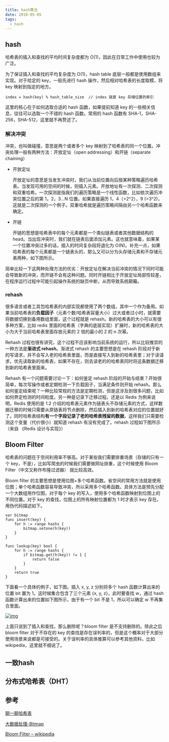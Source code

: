 ```yaml
---
title: hash算法
date: 2018-05-05
tags: 
  - hash
---
```


## hash

哈希表的插入和查找的平均时间复杂度都为 O(1)，因此在日常工作中使用也较为广泛。

为了保证插入和查找的平均复杂度为 O(1)，hash table 底层一般都是使用数组来实现。对于给定的 key，一般先进行 hash 操作，然后相对哈希表的长度取模，将 key 映射到指定的地方。

```
index = hash(key) % hash_table_size  // index 就是 key 存储位置的索引
```

这里的核心在于如何选取合适的 hash 函数，如果提前知道 key 的一些相关信息，往往可以选取一个不错的 hash 函数。常用的 hash 函数有 SHA-1，SHA-256，SHA-512，这里就不再赘述了。

### 解决冲突

冲突，也叫做碰撞，意思是两个或者多个 key 映射到了哈希表的同一个位置。冲突处理一般有两种方法：开放定址（open addressing）和开链（separate chaining）

- 开放定址

  开放定址的意思是当发生冲突时，我们从当前位置向后按某种策略遍历哈希表。当发现可用的空间的时候，则插入元素。开放地址有一次探测、二次探测和双重哈希。一次探测是指我们的遍历策略是一个线性函数，比如依次遍历冲突位置之后的第 1，2，3…N 位置。如果直接遍历 1，4（=2^2），9 (=3^2)，这就是二次探测的一个例子。双重哈希就是遍历策略间隔由另一个哈希函数来确定。

- 开链

  开链的思想是哈希表中的每个元素都是一个类似链表或者其他数据结构的 head。当出现冲突时，我们就在链表后面添加元素。这也就意味着，如果某一个位置冲突过多的话，插入的时间复杂段将退化为 O(N)。补充一点，如果哈希表的每个元素都是一个链表头的，那么又可以分为头存储元素和不存储元素两种，如下图所示。

简单比较一下这两种处理方法的优劣：开放定址在解决当前冲突的情况下同时可能会导致新的冲突，而开链不会有这种问题。同时开链相比于开放定址局部性较差，在程序运行过程中可能引起操作系统的缺页中断，从而导致系统颠簸。

### rehash

很多语言或者工具包哈希表的内部实现都使用了两个数组，其中一个作为备用。如果当前哈希表的**负载因子**（元素个数/哈希表容量大小）过大或者过小时，就需要将数据切换到备用数组里面，这个过程就是 rehash。新的哈希表的大小可以有很多种方案，比如 redis 里面的哈希表（字典的底层实现）扩展时，新的哈希表的大小为大于当前哈希表里面存放元素的 2 倍的最小的 2 的 n 次幂。

Rehash 过程也很有讲究，这个过程不应该影响当前系统的运行，所以比较推崇的一种方法是**渐进式 rehash**。渐进式 rehash 的主要思想是在 rehash 阶段对于新的写请求，并不会写入老的哈希表里面，而是直接写入到新的哈希表里；对于读请求，优先读取新的哈希表，如果不存在，则去读老的的哈希表同时将这条数据迁移到新的哈希表里面来。

Rehash 有一个问题需要讨论一下：如何鉴定 rehash 阶段的开始与结束？开始很简单，每次写操作或者定期检测一下负载因子，当满足条件则开始 rehash。那么如何鉴定结束呢？一种比较常规的方法是定期检测，但是这涉及到很多问题，比如如何界定检测的时间粒度。另一种是记录下迁移过程。还是以 Redis 为例来说明，Redis 使用的是 1.2 介绍的哈希表元素作为链表头不存储元素的方式，这样数据迁移的时候只需要从原链表将节点删除，然后插入到新的哈希表对应的位置就好了。同时哈希表结构**有一个字段记录了老的哈希表残留的数据**，这样我们只需要检测这个变量（代价很小）就知道 rehash 有没有完成了。rehash 过程如下图所示（来自 《Redis 设计与实现》）

## Bloom Filter

哈希表的问题在于空间利用率不够高。对于某些我们需要排重场景（存储的只有一个 key，不是），比如写爬虫的时候我们需要做网址排重，这个时候使用 Bloom Filter（中文又称作布隆过滤器） 就比较高效。

Bloom filter 的主要思想是使用位图+多个哈希函数。省空间的常用方法就是使用位图；单个哈希函数容易导致冲突，所以采用多个哈希函数。具体方法是预先分配一个大数组用作位图，对于每个 key 的写入，使用多个哈希函数映射到位图上的不同位置。对于 key 的查找，位图上的所有映射位置都为 1 时才表示 key 存在。用伪代码描述如下。

```
var bitmap
func insert(key) {
    for h := range hashs {
        bitmap.setone(h(key))
    }
}

func lookup(key) bool {
    for h := range hashs {
        if bitmap.get(h(key)) != 1 {
            return false
        }
    }
    return true
}

```

下面看一个具体的例子，如下图。插入 x, y, z 分别将多个 hash 函数计算出来的位置 bit 置为 1。这时候集合包含了三个元素 {x, y, z}，此时要查找 w，通过 hash 函数计算出来的位置如下图所示，由于有一个 bit 不是 1，所以可以确定 w 不再集合里面。

[![img](https://upload.wikimedia.org/wikipedia/commons/a/ac/Bloom_filter.svg)](https://upload.wikimedia.org/wikipedia/commons/a/ac/Bloom_filter.svg)

上面只说到了插入和查找，那么删除呢？bloom filter 是不支持删除的。除此之后 bloom filter 对于不存在的 key 的查找是存在误判率的，但是这个概率对于大部分使用场景来说都是可接受的。关于误判率的具体推算可以参考其他资料，比如 wikipedia，这里就不细说了。

## 一致hash



## 分布式哈希表（DHT）



## 参考

[聊一聊哈希表](http://legendtkl.com/2017/07/23/about-hash-table/)

[大数据处理-Bitmap](http://www.cnblogs.com/yangjiannr/p/da-shu-ju-chu-libitmap.html)

[Bloom Filter – wikipedia](https://en.wikipedia.org/wiki/Bloom_filter)